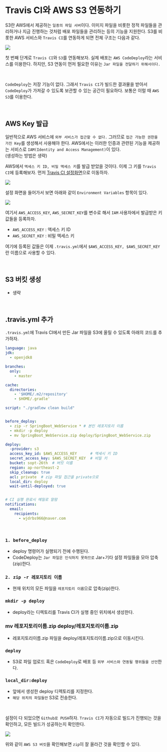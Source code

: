 # Travis CI와 AWS S3 연동하기

S3란 AWS에서 제공하는 `일종의 파일 서버`이다. 이미지 파일을 비롯한 정적 파일들을 관리하거나 지금 진행하는 것처럼 배포 파일들을 관리하는 등의 기능을 지원한다.
S3를 비롯한 AWS 서비스와 `Travis CI`를 연동하게 되면 전체 구조는 다음과 같다.

<img src="https://user-images.githubusercontent.com/45676906/95607939-6a9dd480-0a97-11eb-8d68-55000fda8654.png">

<br>

첫 번째 단계로 `Travis CI`와 `S3`를 연동해보자. 실제 배포는 `AWS CodeDeploy`라는 서비스를 이용한다. 하지만, S3 연동이 먼저 필요한 이유는 `Jar 파일을 전달하기 위해서이다.`

<br>

`CodeDeploy`는 저장 기능이 없다. 그래서 `Travis CI`가 빌드한 결과물을 받아서 `CodeDeploy`가 가져갈 수 있도록 보관할 수 있는 공간이 필요하다. 보통은 이럴 때 `AWS S3`를 이용한다.

<br>

## AWS Key 발급

일반적으로 AWS 서비스에 `외부 서비스가 접근할 수 없다.` 그러므로 `접근 가능한 권한을 가진 Key`를 생성해서 사용해야 한다.
AWS에서는 이러한 인증과 관련된 기능을 제공하는 서비스로 `IAM(Identity and Access Management)`이 있다.  
(생성하는 방법은 생략)

AWS에서 `엑세스 키 ID, 비밀 액세스 키`를 발급 받았을 것이다. 이제 그 키를 `Travis CI`에 등록해보자.
먼저 [Travis CI 설정화면](https://travis-ci.org)으로 이동하자.  


<img src="https://user-images.githubusercontent.com/45676906/95608946-df254300-0a98-11eb-8066-e9b79908b96f.png">

<br>

설정 화면을 들어가서 보면 아래와 같이 `Environment Variables` 항목이 있다. 

<img src="https://user-images.githubusercontent.com/45676906/95609242-607cd580-0a99-11eb-9030-7ab25ce19c41.png">

<br>

여기서 `AWS_ACCESS_KEY`, `AWS_SECRET_KEY`를 변수로 해서 `IAM` 사용자에서 발급받은 키 값들을 등록하자.

- `AWS_ACCESS_KEY` : 액세스 키 ID
- `AWS_SECRET_KEY` : 비밀 엑세스 키

여기에 등록된 값들은 이제 `.travis.yml`에서 `$AWS_ACCESS_KEY, $AWS_SECRET_KEY`란 이름으로 사용할 수 있다. 

<br>

## S3 버킷 생성

- 생략

<br>

## .travis.yml 추가

`.travis.yml`에 Travis CI에서 만든 Jar 파일을 S3에 올릴 수 있도록 아래의 코드를 추가하자.

```yaml
language: java
jdk:
  - openjdk8

branches:
  only:
    - master

cache:
  directories:
    - '$HOME/.m2/repository'
    - $HOME/.gradle'

script: "./gradlew clean build"


before_deploy:
  - zip -r SpringBoot_WebService * # 본인 레포지토리 이름
  - mkdir -p deploy
  - mv SpringBoot_WebService.zip deploy/SpringBoot_WebService.zip

deploy:
  -provider: s3
  access_key_id: $AWS_ACCESS_KEY      # 엑세시 키 ID
  secret_access_key: $AWS_SECRET_KEY  # 비밀 키
  bucket: sopt-26th  # 버킷 이름
  region: ap-northeast-2
  skip_cleanup: true
  acl: private  # zip 파일 접근을 private으로
  local_dir: deploy
  wait-until-deployed: true


# CI 실행 완료시 메일로 알람
notifications:
  email:
    recipients:
      - wjdrbs966@naver.com
```

<br>

### `1. before_deploy`

- deploy 명령어가 실행되기 전에 수행된다.
- CodeDeploy는 `Jar 파일은 인식하지 못하므로` Jar+기타 설정 파일들을 모아 압축(zip)한다. 

### `2. zip -r 레포지토리 이름`

- 현재 위치의 모든 파일을 `레포지토리 이름`으로 압축(zip)한다.

### `mkdir -p deploy`

- deploy라는 디렉토리를 Travis CI가 실행 중인 위치에서 생성한다.

### mv 레포지토리이름.zip deploy/레포지토리이름.zip

- 레포지토리이름.zip 파일을 deploy/레포지토리이름.zip으로 이동시킨다. 

### `deploy`

- S3로 파일 업로드 혹은 `CodeDeploy`로 배포 등 `외부 서비스와 연동될 행위들을 선언`한다.

### `local_dir:deploy`

- 앞에서 생성한 deploy 디렉토리를 지정한다.
- `해당 위치의 파일들만` S3로 전송한다. 

<br>

설정이 다 되었으면 `Github로 PUSH`하자. `Travis CI`가 자동으로 빌드가 진행되는 것을 확인하고, 모든 빌드가 성공하는지 확인한다.

<img src="https://user-images.githubusercontent.com/45676906/95611813-51982200-0a9d-11eb-8865-2b9c82dc4e68.png">

<br>


위와 같이 `AWS S3 버킷`을 확인해보면 `zip`이 잘 올라간 것을 확인할 수 있다.
